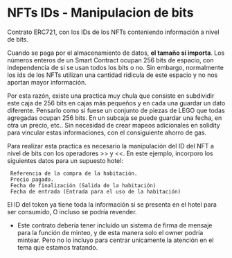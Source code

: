 # NFTs IDs - Manipulacion de bits
Contrato ERC721, con los IDs de los NFTs conteniendo información a nivel de bits.

Cuando se paga por el almacenamiento de datos, **el tamaño sí importa**. Los números enteros de un Smart Contract ocupan 256 bits de espacio, con independencia de si se usan todos los bits o no. Sin embargo, normalmente los ids de los NFTs utilizan una cantidad ridicula de este espacio y no nos aportan mayor información. 

Por esta razón, existe una practica muy chula que consiste en subdividir este caja de 256 bits en cajas más pequeños y en cada una guardar un dato diferente. Pensarlo como si fuese un conjunto de piezas de LEGO que todas agregadas ocupan 256 bits. En un subcaja se puede guardar una fecha, en otra un precio, etc.. Sin necesidad de crear mapeos adicionales en solidity para vincular estas informaciones, con el consiguiente ahorro de gas. 

Para realizar esta practica es necesario la manipulación del ID del NFT a nivel de bits con los operadores >> y <<. En este ejemplo, incorporo los siguientes datos para un supuesto hotel: 

	 Referencia de la compra de la habitación.
	 Precio pagado.
	 Fecha de finalización (Salida de la habitación)
	 Fecha de entrada (Entrada para el uso de la habitación)

El ID del token ya tiene toda la información si se presenta en el hotel para ser consumido, O incluso se podría revender.

- Este contrato debería tener incluido un sistema de firma de mensaje para la función de minteo, y de esta manera solo el owner podría mintear. Pero no lo incluyo para centrar unicamente la atención en el tema que estamos tratando. 